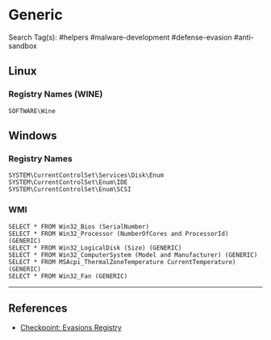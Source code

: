 # Generic

Search Tag(s): #helpers #malware-development #defense-evasion #anti-sandbox

## Linux

### Registry Names (WINE)

```
SOFTWARE\Wine
```

## Windows

### Registry Names

```
SYSTEM\CurrentControlSet\Services\Disk\Enum
SYSTEM\CurrentControlSet\Enum\IDE
SYSTEM\CurrentControlSet\Enum\SCSI
```

### WMI

```
SELECT * FROM Win32_Bios (SerialNumber)
SELECT * FROM Win32_Processor (NumberOfCores and ProcessorId) (GENERIC)
SELECT * FROM Win32_LogicalDisk (Size) (GENERIC)
SELECT * FROM Win32_ComputerSystem (Model and Manufacturer) (GENERIC)
SELECT * FROM MSAcpi_ThermalZoneTemperature CurrentTemperature) (GENERIC)
SELECT * FROM Win32_Fan (GENERIC)
```

---
## References

- [Checkpoint: Evasions Registry](https://evasions.checkpoint.com/src/Evasions/techniques/registry.html)